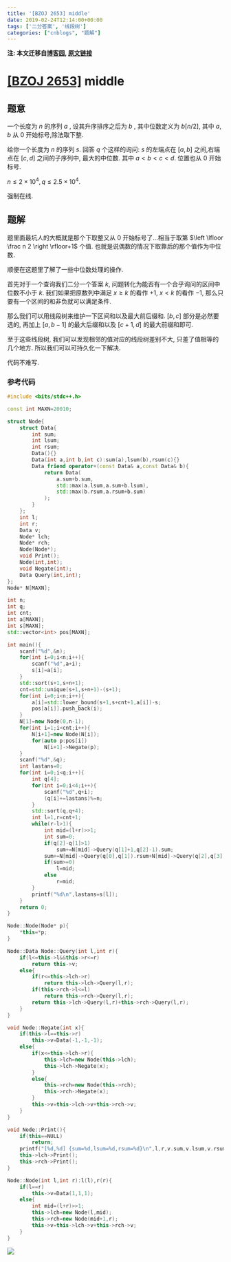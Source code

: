 ```yaml
---
title: '[BZOJ 2653] middle'
date: 2019-02-24T12:14:00+00:00
tags: ['二分答案', '线段树']
categories: ["cnblogs", "题解"]
---
```

**注: 本文迁移自[博客园](https://rvalue.cnblogs.com), [原文链接](http://www.cnblogs.com/rvalue/archive/2019/02/24/10427676.html)**

# [[BZOJ 2653]](https://www.lydsy.com/JudgeOnline/problem.php?id=2653) middle

## 题意

一个长度为 $n$ 的序列 $a$ , 设其升序排序之后为 $b$ , 其中位数定义为 $b[n/2]$, 其中 $a,b$ 从 $0$ 开始标号,除法取下整. 

给你一个长度为 $n$ 的序列 $s$. 回答 $q$ 个这样的询问:  $s$ 的左端点在 $[a,b]$ 之间,右端点在 $[c,d]$ 之间的子序列中, 最大的中位数. 其中 $a<b<c<d$. 位置也从 $0$ 开始标号. 

$n\le 2\times 10^4,q\le2.5\times 10^4$.

强制在线.

## 题解

题里面最坑人的大概就是那个下取整又从 $0$ 开始标号了...相当于取第 $\left \lfloor \frac n 2 \right \rfloor+1$ 个值. 也就是说偶数的情况下取靠后的那个值作为中位数.

顺便在这题里了解了一些中位数处理的操作.

首先对于一个查询我们二分一个答案 $k$, 问题转化为能否有一个合乎询问的区间中位数不小于 $k$. 我们如果把原数列中满足 $x\ge k$ 的看作 $+1$, $x<k$ 的看作 $-1$, 那么只要有一个区间的和非负就可以满足条件.

那么我们可以用线段树来维护一下区间和以及最大前后缀和. $[b,c]$ 部分是必然要选的, 再加上 $[a,b-1]$ 的最大后缀和以及 $[c+1,d]$ 的最大前缀和即可.

至于这些线段树, 我们可以发现相邻的值对应的线段树差别不大, 只差了值相等的几个地方. 所以我们可以可持久化一下解决.

代码不难写.

### 参考代码

```cpp
#include <bits/stdc++.h>

const int MAXN=20010;

struct Node{
	struct Data{
		int sum;
		int lsum;
		int rsum;
		Data(){}
		Data(int a,int b,int c):sum(a),lsum(b),rsum(c){}
		Data friend operator+(const Data& a,const Data& b){
			return Data(
				a.sum+b.sum,
				std::max(a.lsum,a.sum+b.lsum),
				std::max(b.rsum,a.rsum+b.sum)
			);
		}
	};
	int l;
	int r;
	Data v;
	Node* lch;
	Node* rch;
	Node(Node*);
	void Print();
	Node(int,int);
	void Negate(int);
	Data Query(int,int);
};
Node* N[MAXN];

int n;
int q;
int cnt;
int a[MAXN];
int s[MAXN];
std::vector<int> pos[MAXN];

int main(){
	scanf("%d",&n);
	for(int i=0;i<n;i++){
		scanf("%d",a+i);
		s[i]=a[i];
	}
	std::sort(s+1,s+n+1);
	cnt=std::unique(s+1,s+n+1)-(s+1);
	for(int i=0;i<n;i++){
		a[i]=std::lower_bound(s+1,s+cnt+1,a[i])-s;
		pos[a[i]].push_back(i);
	}
	N[1]=new Node(0,n-1);
	for(int i=1;i<cnt;i++){
		N[i+1]=new Node(N[i]);
		for(auto p:pos[i])
			N[i+1]->Negate(p);
	}
	scanf("%d",&q);
	int lastans=0;
	for(int i=0;i<q;i++){
		int q[4];
		for(int i=0;i<4;i++){
			scanf("%d",q+i);
			(q[i]+=lastans)%=n;
		}
		std::sort(q,q+4);
		int l=1,r=cnt+1;
		while(r-l>1){
			int mid=(l+r)>>1;
			int sum=0;
			if(q[2]-q[1]>1)
				sum+=N[mid]->Query(q[1]+1,q[2]-1).sum;
			sum+=N[mid]->Query(q[0],q[1]).rsum+N[mid]->Query(q[2],q[3]).lsum;
			if(sum>=0)
				l=mid;
			else
				r=mid;
		}
		printf("%d\n",lastans=s[l]);
	}
	return 0;
}

Node::Node(Node* p){
	*this=*p;
}

Node::Data Node::Query(int l,int r){
	if(l<=this->l&&this->r<=r)
		return this->v;
	else{
		if(r<=this->lch->r)
			return this->lch->Query(l,r);
		if(this->rch->l<=l)
			return this->rch->Query(l,r);
		return this->lch->Query(l,r)+this->rch->Query(l,r);
	}
}

void Node::Negate(int x){
	if(this->l==this->r)
		this->v=Data(-1,-1,-1);
	else{
		if(x<=this->lch->r){
			this->lch=new Node(this->lch);
			this->lch->Negate(x);
		}
		else{
			this->rch=new Node(this->rch);
			this->rch->Negate(x);
		}
		this->v=this->lch->v+this->rch->v;
	}
}

void Node::Print(){
	if(this==NULL)
		return;
	printf("[%d,%d] {sum=%d,lsum=%d,rsum=%d}\n",l,r,v.sum,v.lsum,v.rsum);
	this->lch->Print();
	this->rch->Print();
}

Node::Node(int l,int r):l(l),r(r){
	if(l==r)
		this->v=Data(1,1,1);
	else{
		int mid=(l+r)>>1;
		this->lch=new Node(l,mid);
		this->rch=new Node(mid+1,r);
		this->v=this->lch->v+this->rch->v;
	}
}
```

![](https://pic.rvalue.moe/2021/08/02/7f48358369809.jpg)
